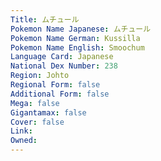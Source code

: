 ```yaml
---
﻿Title: ムチュール
Pokemon Name Japanese: ムチュール
Pokemon Name German: Kussilla
Pokemon Name English: Smoochum
Language Card: Japanese
National Dex Number: 238
Region: Johto
Regional Form: false
Additional Form: false
Mega: false
Gigantamax: false
Cover: false
Link: 
Owned: 
---
```


